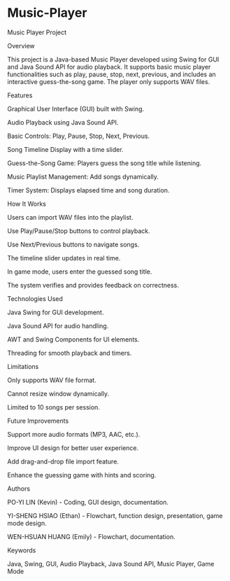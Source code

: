 # Music-Player
Music Player Project

Overview

This project is a Java-based Music Player developed using Swing for GUI and Java Sound API for audio playback. It supports basic music player functionalities such as play, pause, stop, next, previous, and includes an interactive guess-the-song game. The player only supports WAV files.

Features

Graphical User Interface (GUI) built with Swing.

Audio Playback using Java Sound API.

Basic Controls: Play, Pause, Stop, Next, Previous.

Song Timeline Display with a time slider.

Guess-the-Song Game: Players guess the song title while listening.

Music Playlist Management: Add songs dynamically.

Timer System: Displays elapsed time and song duration.

How It Works

Users can import WAV files into the playlist.

Use Play/Pause/Stop buttons to control playback.

Use Next/Previous buttons to navigate songs.

The timeline slider updates in real time.

In game mode, users enter the guessed song title.

The system verifies and provides feedback on correctness.

Technologies Used

Java Swing for GUI development.

Java Sound API for audio handling.

AWT and Swing Components for UI elements.

Threading for smooth playback and timers.

Limitations

Only supports WAV file format.

Cannot resize window dynamically.

Limited to 10 songs per session.

Future Improvements

Support more audio formats (MP3, AAC, etc.).

Improve UI design for better user experience.

Add drag-and-drop file import feature.

Enhance the guessing game with hints and scoring.

Authors

PO-YI LIN (Kevin) - Coding, GUI design, documentation.

YI-SHENG HSIAO (Ethan) - Flowchart, function design, presentation, game mode design.

WEN-HSUAN HUANG (Emily) - Flowchart, documentation.

Keywords

Java, Swing, GUI, Audio Playback, Java Sound API, Music Player, Game Mode
